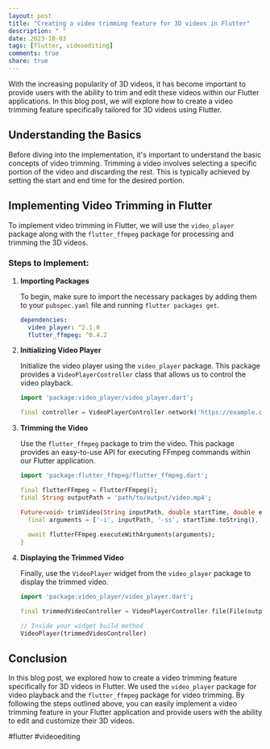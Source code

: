 ```yaml
---
layout: post
title: "Creating a video trimming feature for 3D videos in Flutter"
description: " "
date: 2023-10-03
tags: [flutter, videoediting]
comments: true
share: true
---
```


With the increasing popularity of 3D videos, it has become important to provide users with the ability to trim and edit these videos within our Flutter applications. In this blog post, we will explore how to create a video trimming feature specifically tailored for 3D videos using Flutter.

## Understanding the Basics

Before diving into the implementation, it's important to understand the basic concepts of video trimming. Trimming a video involves selecting a specific portion of the video and discarding the rest. This is typically achieved by setting the start and end time for the desired portion.

## Implementing Video Trimming in Flutter

To implement video trimming in Flutter, we will use the `video_player` package along with the `flutter_ffmpeg` package for processing and trimming the 3D videos.

### Steps to Implement:

1. **Importing Packages**
   
   To begin, make sure to import the necessary packages by adding them to your `pubspec.yaml` file and running `flutter packages get`.

   ```yaml
   dependencies:
     video_player: ^2.1.0
     flutter_ffmpeg: ^0.4.2
   ```

2. **Initializing Video Player**
   
   Initialize the video player using the `video_player` package. This package provides a `VideoPlayerController` class that allows us to control the video playback.

   ```dart
   import 'package:video_player/video_player.dart';

   final controller = VideoPlayerController.network('https://example.com/your-video-url.mp4');
   ```

3. **Trimming the Video**
   
   Use the `flutter_ffmpeg` package to trim the video. This package provides an easy-to-use API for executing FFmpeg commands within our Flutter application.

   ```dart
   import 'package:flutter_ffmpeg/flutter_ffmpeg.dart';

   final flutterFFmpeg = FlutterFFmpeg();
   final String outputPath = 'path/to/output/video.mp4';

   Future<void> trimVideo(String inputPath, double startTime, double endTime) async {
     final arguments = ['-i', inputPath, '-ss', startTime.toString(), '-to', endTime.toString(), outputPath];
     
     await flutterFFmpeg.executeWithArguments(arguments);
   }
   ```

4. **Displaying the Trimmed Video**
   
   Finally, use the `VideoPlayer` widget from the `video_player` package to display the trimmed video.

   ```dart
   import 'package:video_player/video_player.dart';

   final trimmedVideoController = VideoPlayerController.file(File(outputPath));

   // Inside your widget build method
   VideoPlayer(trimmedVideoController)
   ```

## Conclusion

In this blog post, we explored how to create a video trimming feature specifically for 3D videos in Flutter. We used the `video_player` package for video playback and the `flutter_ffmpeg` package for video trimming. By following the steps outlined above, you can easily implement a video trimming feature in your Flutter application and provide users with the ability to edit and customize their 3D videos.

#flutter #videoediting